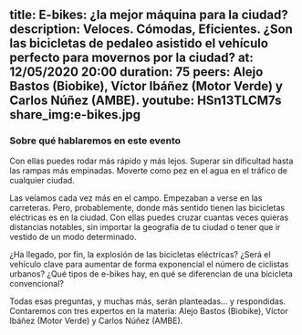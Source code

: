 title: E-bikes: ¿la mejor máquina para la ciudad?
description: Veloces. Cómodas, Eficientes. ¿Son las bicicletas de pedaleo asistido el vehículo perfecto para movernos por la ciudad?
at: 12/05/2020 20:00
duration: 75
peers: Alejo Bastos (Biobike), Víctor Ibáñez (Motor Verde) y Carlos Núñez (AMBE).
youtube: HSn13TLCM7s
share_img:e-bikes.jpg
----
### Sobre qué hablaremos en este evento

Con ellas puedes rodar más rápido y más lejos. Superar sin dificultad hasta las rampas más empinadas. Moverte como pez en el agua en el tráfico de cualquier ciudad. 

Las veíamos cada vez más en el campo. Empezaban a verse en las carreteras. Pero, probablemente, donde más sentido tienen las bicicletas eléctricas es en la ciudad. Con ellas puedes cruzar cuantas veces quieras distancias notables, sin importar la geografía de tu ciudad o tener que ir vestido de un modo determinado.  

¿Ha llegado, por fin, la explosión de las bicicletas eléctricas? ¿Será el vehículo clave para aumentar de forma exponencial el número de ciclistas urbanos? ¿Qué tipos de e-bikes hay, en qué se diferencian de una bicicleta convencional?

Todas esas preguntas, y muchas más, serán planteadas… y respondidas. Contaremos con tres expertos en la materia: Alejo Bastos (Biobike), Víctor Ibáñez (Motor Verde) y Carlos Núñez (AMBE).
